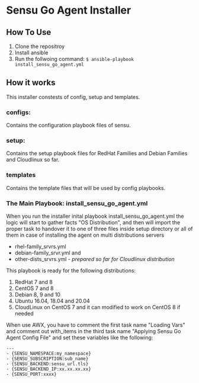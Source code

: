 # **Sensu Go Agent Installer**

## **How To Use**
1. Clone the repositroy
2. Install ansible
3. Run the follwoing command:
	`$ ansible-playbook install_sensu_go_agent.yml`

## **How it works**
This installer constests of config, setup and templates.
### configs:
  Contains the configuration playbook files of sensu.
### setup:
  Contains the setup playbook files for RedHat Families and Debian Families and Cloudlinux so far.
### templates
  Contains the template files that will be used by config playbooks.
### The Main Playbook: install_sensu_go_agent.yml
When you run the installer inital playbook install_sensu_go_agent.yml the logic will start to gather facts "OS Distribution", and then will import the proper task to handover it to one of three files inside setup directory or all of them in case of installing the agent on multi distributions servers
  * rhel-family_srvrs.yml
  * debian-family_srvr.yml
  and
  * other-dists_srvrs.yml - *prepared so far for Cloudlinux distribution*

This playbook is ready for the following distributions:
1. RedHat 7 and 8
2. CentOS 7 and 8
3. Debian 8, 9 and 10
4. Ubuntu 16.04, 18.04 and 20.04
5. CloudLinux on CentOS 7 and it can modified to work on CentOS 8 if needed

When use AWX, you have to comment the first task name "Loading Vars" and comment out with_items in the third task name "Applying Sensu Go Agent Config File" and set these variables like the following:

```
---
- {SENSU_NAMESPACE:my_namespace}
- {SENSU_SUBSCRIPTION:sub_name}
- {SENSU_BACKEND:sensu_url.tls}
- {SENSU_BACKEND_IP:xx.xx.xx.xx}
- {SENSU_PORT:xxxx}
```
